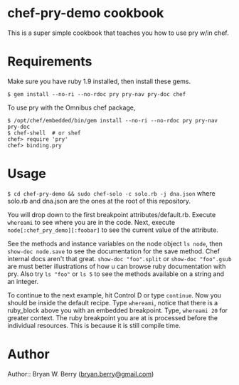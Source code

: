 # chef-pry-demo cookbook

This is a super simple cookbook that teaches you how to use pry w/in
chef.

# Requirements

Make sure you have ruby 1.9 installed, then install these gems.

```
$ gem install --no-ri --no-rdoc pry pry-nav pry-doc chef
```

To use pry with the Omnibus chef package, 
```
$ /opt/chef/embedded/bin/gem install --no-ri --no-rdoc pry pry-nav pry-doc
$ chef-shell  # or shef
chef> require 'pry'
chef> binding.pry
```

# Usage

`$ cd chef-pry-demo && sudo chef-solo -c solo.rb -j dna.json` where solo.rb and dna.json are the ones at the
root of this repository.

You will drop down to the first breakpoint attributes/default.rb. Execute `whereami` 
to see where you are in the code. Next, execute `node[:chef_pry_demo][:foobar]` to see 
the current value of the attribute.

See the methods and instance variables on the node object `ls node`, then `show-doc node.save` 
to see the documentation for the save method. Chef internal docs aren't that great. `show-doc "foo".split` or 
`show-doc "foo".gsub` are must better illustrations of how u can browse ruby documentation
with pry. Also try `ls "foo"` or `ls 5` to see the methods available on a string and an integer.

To continue to the next example, hit Control D or type `continue`. Now you should be inside the default recipe.
Type `whereami`, notice that there is a ruby_block above you with an embedded breakpoint. Type, `whereami 20` 
for greater context. The ruby breakpoint you are at is processed before the individual resources. This is because
it is still compile time.

# Author

Author:: Bryan W. Berry (<bryan.berry@gmail.com>)
